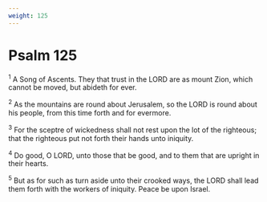 ```yaml
---
weight: 125
---
```


# Psalm 125

<sup>1</sup> A Song of Ascents. They that trust in the LORD are as mount Zion, which cannot be moved, but abideth for ever. 

<sup>2</sup> As the mountains are round about Jerusalem, so the LORD is round about his people, from this time forth and for evermore. 

<sup>3</sup> For the sceptre of wickedness shall not rest upon the lot of the righteous; that the righteous put not forth their hands unto iniquity. 

<sup>4</sup> Do good, O LORD, unto those that be good, and to them that are upright in their hearts. 

<sup>5</sup> But as for such as turn aside unto their crooked ways, the LORD shall lead them forth with the workers of iniquity. Peace be upon Israel. 


